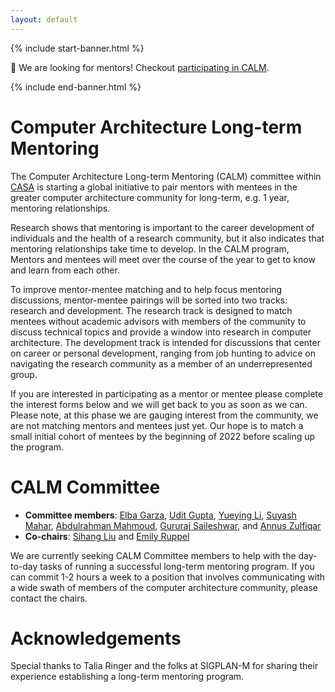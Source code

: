 ```yaml
---
layout: default
---
```


{% include start-banner.html %}

📢 We are looking for mentors! Checkout <a href="{{ 'pages/participate.html' |
relative_url }}">participating in CALM</a>.

{% include end-banner.html %}


# Computer Architecture Long-term Mentoring

The Computer Architecture Long-term Mentoring (CALM) committee within
[CASA](http://www.comparchsa.org) is starting a global initiative to
pair mentors with mentees in the greater computer architecture
community for long-term, e.g.  1 year, mentoring relationships.

Research shows that mentoring is important to the career development of
individuals and the health of a research community, but it also indicates that
mentoring relationships take time to develop.
In the CALM program, Mentors and mentees will meet over the course of the year
to get to know and learn from each other.

To improve mentor-mentee matching and to help focus mentoring discussions,
mentor-mentee pairings will be sorted into two tracks: research and development.
The research track is designed to match mentees without academic advisors with
members of the community to discuss technical topics and provide a window into
research in computer architecture.
The development track is intended for discussions that center on career or
personal development, ranging from job hunting to advice on
navigating the research community as a member of an underrepresented group.

If you are interested in participating as a mentor or mentee please
complete the interest forms below and we will get back to you as soon as we can.
Please note, at this phase we are gauging interest from the community, we are
not matching mentors and mentees just yet.  Our hope is to match a small initial
cohort of mentees by the beginning of 2022 before scaling up the program.

# CALM Committee

* **Committee members**: [Elba Garza](http://www.elbagarza.com/), [Udit Gupta](https://ugupta.com/), [Yueying Li](https://www.linkedin.com/in/%E6%82%A6%E9%A2%96-%E6%9D%8E-144479131/en), [Suyash Mahar](https://suyashmahar.com), [Abdulrahman Mahmoud](https://ma3mool.github.io/), [Gururaj Saileshwar](https://sites.google.com/site/gururajshome/home), and [Annus Zulfiqar](https://pk.linkedin.com/in/annuszulfiqar)
* **Co-chairs**: [Sihang Liu](https://www.sihangliu.com/) and [Emily Ruppel](https://users.ece.cmu.edu/~eruppel/)


We are currently seeking CALM Committee members to help with the day-to-day
tasks of running a successful long-term mentoring program.  If you can commit
1-2 hours a week to a position that involves communicating with a wide swath of
members of the computer architecture community, please contact the chairs.


<!-- # CALM Advisory Committee

CALM relies on a network of senior researchers who know the people of the
computer architecture community and can provide sage advice on mentor-mentee
pairings.  If you, or a social colleague you know, would be available to respond
to emails several times a month to help match mentors and mentees, please
contact the chairs. -->


# Acknowledge​ments

Special thanks to Talia Ringer and the folks at SIGPLAN-M for sharing their
experience establishing a long-term mentoring program.


